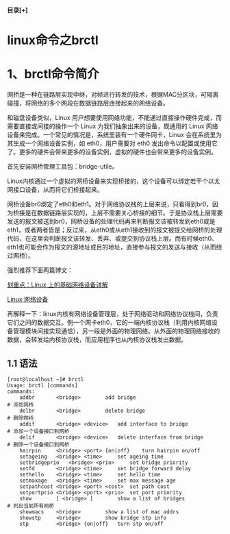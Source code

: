 <div class="BlogAnchor">
   <p>
   <b id="AnchorContentToggle" title="收起" style="cursor:pointer;">目录[+]</b>
   </p>
   <div class="AnchorContent" id="AnchorContent"> </div>
</div>


# linux命令之brctl

# 1、brctl命令简介

网桥是一种在链路层实现中继，对帧进行转发的技术，根据MAC分区块，可隔离碰撞，将网络的多个网段在数据链路层连接起来的网络设备。

和磁盘设备类似，Linux 用户想要使用网络功能，不能通过直接操作硬件完成，而需要直接或间接的操作一个 Linux 为我们抽象出来的设备，既通用的 Linux 网络设备来完成。一个常见的情况是，系统里装有一个硬件网卡，Linux 会在系统里为其生成一个网络设备实例，如 eth0，用户需要对 eth0 发出命令以配置或使用它了。更多的硬件会带来更多的设备实例，虚拟的硬件也会带来更多的设备实例。

首先安装网桥管理工具包：bridge-utile。

Linux内核通过一个虚拟的网桥设备来实现桥接的，这个设备可以绑定若干个以太网接口设备，从而将它们桥接起来。

网桥设备br0绑定了eth0和eth1。对于网络协议栈的上层来说，只看得到br0，因为桥接是在数据链路层实现的，上层不需要关心桥接的细节。于是协议栈上层需要发送的报文被送到br0，网桥设备的处理代码再来判断报文该被转发到eth0或是eth1，或者两者皆是；反过来，从eth0或从eth1接收到的报文被提交给网桥的处理代码，在这里会判断报文该转发、丢弃、或提交到协议栈上层。而有时候eth0、eth1也可能会作为报文的源地址或目的地址，直接参与报文的发送与接收（从而绕过网桥）。

强烈推荐下面两篇博文：

[划重点：Linux 上的基础网络设备详解](https://www.ibm.com/developerworks/cn/linux/1310_xiawc_networkdevice/)

[Linux 网络设备](https://segmentfault.com/blog/wuyangchun?page=1)

再解释一下：linux内核有网络设备管理层，处于网络驱动和网络协议栈间，负责它们之间的数据交互。例一个网卡eth0，它的一端内核协议栈（利用内核网络设备管理模块间接实现通信），另一段是外面的物理网络。从外面的物理网络接收的数据，会转发给内核协议栈，而应用程序也从内核协议栈发出数据。

## 1.1 语法

	[root@localhost ~]# brctl
	Usage: brctl [commands]
	commands:
		addbr     	<bridge>		add bridge									# 添加网桥
		delbr     	<bridge>		delete bridge								# 删除网桥
		addif     	<bridge> <device>	add interface to bridge					# 添加一个设备接口到网桥
		delif     	<bridge> <device>	delete interface from bridge			# 删除一个设备接口到网桥
		hairpin   	<bridge> <port> {on|off}	turn hairpin on/off
		setageing 	<bridge> <time>		set ageing time
		setbridgeprio	<bridge> <prio>		set bridge priority
		setfd     	<bridge> <time>		set bridge forward delay
		sethello  	<bridge> <time>		set hello time
		setmaxage 	<bridge> <time>		set max message age
		setpathcost	<bridge> <port> <cost>	set path cost
		setportprio	<bridge> <port> <prio>	set port priority
		show      	[ <bridge> ]		show a list of bridges					# 列出当前所有网桥
		showmacs  	<bridge>		show a list of mac addrs
		showstp   	<bridge>		show bridge stp info
		stp       	<bridge> {on|off}	turn stp on/off



